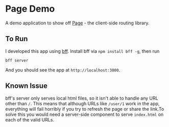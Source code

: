 Page Demo
=========

A demo application to show off [Page](https://github.com/visionmedia/page.js) - the client-side routing library.

## To Run

I developed this app using [bff](https://github.com/airportyh/bff). Install bff via `npm install bff -g`, then run

```
bff server
```

And you should see the app at `http://localhost:3000`.

## Known Issue

bff's server only serves local html files, so it isn't able to handle any URL other than `/`. This means that although URLs like `/user/1` work in the app, everything will fail horribly if you try to refresh the page or share the link.To solve this you would need a server-side component to serve `index.html` on each of the valid URLs.